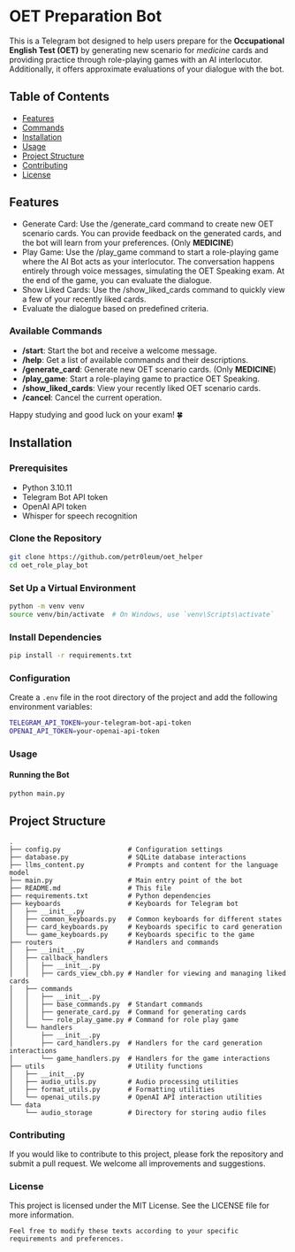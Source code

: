 # OET Preparation Bot

This is a Telegram bot designed to help users prepare for the **Occupational English Test (OET)** by generating new scenario for _medicine_ cards and providing practice through role-playing games with an AI interlocutor. Additionally, it offers approximate evaluations of your dialogue with the bot.

## Table of Contents

- [Features](#features)
- [Commands](#Available-Commands)
- [Installation](#installation)
- [Usage](#usage)
- [Project Structure](#project-structure)
- [Contributing](#contributing)
- [License](#license)

## Features

* Generate Card: Use the /generate_card command to create new OET scenario cards. You can provide feedback on the generated cards, and the bot will learn from your preferences. (Only **MEDICINE**)
* Play Game: Use the /play_game command to start a role-playing game where the AI Bot acts as your interlocutor. The conversation happens entirely through voice messages, simulating the OET Speaking exam. At the end of the game, you can evaluate the dialogue.
* Show Liked Cards: Use the /show_liked_cards command to quickly view a few of your recently liked cards.
* Evaluate the dialogue based on predefined criteria.

### Available Commands
* __/start__: Start the bot and receive a welcome message.
* __/help__: Get a list of available commands and their descriptions.
* __/generate_card__: Generate new OET scenario cards. (Only **MEDICINE**)
* __/play_game__: Start a role-playing game to practice OET Speaking.
* __/show_liked_cards__: View your recently liked OET scenario cards.
* __/cancel__: Cancel the current operation.

Happy studying and good luck on your exam! 🍀

## Installation

### Prerequisites

- Python 3.10.11
- Telegram Bot API token
- OpenAI API token
- Whisper for speech recognition

### Clone the Repository

```bash
git clone https://github.com/petr0leum/oet_helper
cd oet_role_play_bot
```

### Set Up a Virtual Environment
```bash
python -m venv venv
source venv/bin/activate  # On Windows, use `venv\Scripts\activate`
```

### Install Dependencies
```bash
pip install -r requirements.txt
```

### Configuration
Create a ```.env``` file in the root directory of the project and add the following environment variables:
```bash
TELEGRAM_API_TOKEN=your-telegram-bot-api-token
OPENAI_API_TOKEN=your-openai-api-token
```

### Usage
#### Running the Bot
```bash
python main.py
```

## Project Structure

```plaintext
.
├── config.py                 # Configuration settings
├── database.py               # SQLite database interactions
├── llms_content.py           # Prompts and content for the language model
├── main.py                   # Main entry point of the bot
├── README.md                 # This file
├── requirements.txt          # Python dependencies
├── keyboards                 # Keyboards for Telegram bot
│   ├── __init__.py
│   ├── common_keyboards.py   # Common keyboards for different states
│   ├── card_keyboards.py     # Keyboards specific to card generation
│   └── game_keyboards.py     # Keyboards specific to the game
├── routers                   # Handlers and commands
│   ├── __init__.py
│   ├── callback_handlers
│   │   ├── __init__.py
│   │   ├── cards_view_cbh.py # Handler for viewing and managing liked cards
│   ├── commands
│   │   ├── __init__.py
│   │   ├── base_commands.py  # Standart commands
│   │   ├── generate_card.py  # Command for generating cards
│   │   └── role_play_game.py # Command for role play game
│   └── handlers
│       ├── __init__.py
│       ├── card_handlers.py  # Handlers for the card generation interactions
│       └── game_handlers.py  # Handlers for the game interactions
├── utils                     # Utility functions
│   ├── __init__.py
│   ├── audio_utils.py        # Audio processing utilities
│   ├── format_utils.py       # Formatting utilities
│   └── openai_utils.py       # OpenAI API interaction utilities
└── data
    └── audio_storage         # Directory for storing audio files    
```

### Contributing
If you would like to contribute to this project, please fork the repository and submit a pull request. We welcome all improvements and suggestions.

### License
This project is licensed under the MIT License. See the LICENSE file for more information.
```
Feel free to modify these texts according to your specific requirements and preferences.
```